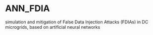 # ANN_FDIA
simulation and mitigation of False Data Injection Attacks (FDIAs) in DC microgrids, based on artificial neural networks
